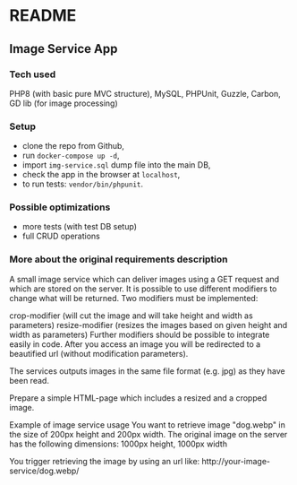 # README #

## Image Service App

### Tech used ###
PHP8 (with basic pure MVC structure), MySQL, PHPUnit, Guzzle, Carbon, GD lib (for image processing)

### Setup ###

* clone the repo from Github,
* run `docker-compose up -d`,
* import `img-service.sql` dump file into the main DB,
* check the app in the browser at `localhost`,
* to run tests: `vendor/bin/phpunit`.

### Possible optimizations

* more tests (with test DB setup)
* full CRUD operations
  
### More about the original requirements description

A small image service which can deliver images using a GET request and which are stored on the server. It is possible to use different modifiers to change what will be returned. Two modifiers must be implemented:

crop-modifier (will cut the image and will take height and width as parameters)
resize-modifier (resizes the images based on given height and width as parameters)
Further modifiers should be possible to integrate easily in code. After you access an image you will be redirected to a beautified url (without modification parameters).

The services outputs images in the same file format (e.g. jpg) as they have been read.

Prepare a simple HTML-page which includes a resized and a cropped image.

Example of image service usage
You want to retrieve image "dog.webp" in the size of 200px height and 200px width. The original image on the server has the following dimensions: 1000px height, 1000px width

You trigger retrieving the image by using an url like: http://your-image-service/dog.webp/<some-modification-parameters>
